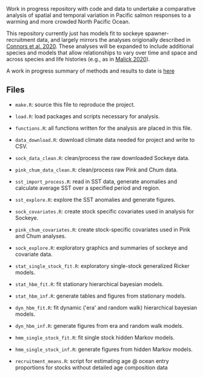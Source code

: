 Work in progress repository with code and data to undertake a comparative analysis of spatial and temporal variation in Pacific salmon responses to a warming and more crowded North Pacific Ocean. 

This repository currently just has models fit to sockeye spawner-recruitment data, and largely mirrors the analyses origionally described in [Connors et al. 2020](https://cdnsciencepub.com/doi/10.1139/cjfas-2019-0422#:~:text=In%20the%20south%2C%20a%20warm,effects%20of%20competition%20at%20sea.).
These analyses will be expanded to include additional species and models that allow relationships to vary over time and space and across species and life histories (e.g., as in [Malick 2020](https://onlinelibrary.wiley.com/doi/abs/10.1111/fog.12469)).

A work in progress summary of methods and results to date is [here](https://pacific-salmon-assess.github.io/Salmon-warming-crowded-oceans/Rmd/project-fall-update.html)

## Files
- `make.R`: source this file to reproduce the project.

- `load.R`: load packages and scripts necessary for analysis. 

- `functions.R`: all functions written for the analysis are placed in this file.
  
- `data_download.R`: download climate data needed for project and write to CSV.

- `sock_data_clean.R`: clean/process the raw downloaded Sockeye data.

- `pink_chum_data_clean.R`: clean/process raw Pink and Chum data.
  
- `sst_import_process.R`: read in SST data, generate anomalies and calculate average SST over a specified period and region.

- `sst_explore.R`: explore the SST anomalies and generate figures. 

- `sock_covariates.R`:  create stock specific covariates used in analysis for Sockeye.

- `pink_chum_covariates.R`: create stock-specific covariates used in Pink and Chum analyses.

- `sock_explore.R`:  exploratory graphics and summaries of sockeye and covariate data.

- `stat_single_stock_fit.R`:  exploratory single-stock generalized Ricker models.

- `stat_hbm_fit.R`:  fit stationary hierarchical bayesian models.

- `stat_hbm_inf.R`:  generate tables and figures from stationary models.

- `dyn_hbm_fit.R`: fit dynamic ('era' and random walk) hierarchical bayesian models.

- `dyn_hbm_inf.R`: generate figures from era and random walk models.

- `hmm_single_stock_fit.R`: fit single stock hidden Markov models. 

- `hmm_single_stock_inf.R`: generate figures from hidden Markov models.

- `recruitment_means.R`: script for estimating age @ ocean entry proportions for stocks without detailed age composition data
